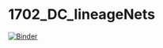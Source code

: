 # 1702_DC_lineageNets

[![Binder](http://mybinder.org/badge.svg)](http://mybinder.org:/repo/simonsfoundation/1702_dc_lineagenets)
